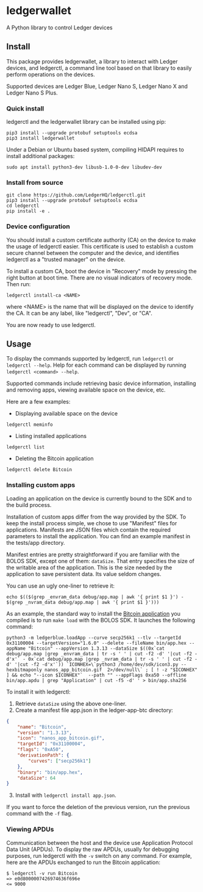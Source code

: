 # ledgerwallet

A Python library to control Ledger devices

## Install
 
This package provides ledgerwallet, a library to interact with Ledger devices, and ledgerctl, a command line tool based on that library to easily perform operations on the devices.

Supported devices are Ledger Blue, Ledger Nano S, Ledger Nano X and Ledger Nano S Plus.

### Quick install

ledgerctl and the ledgerwallet library can be installed using pip:

```shell
pip3 install --upgrade protobuf setuptools ecdsa
pip3 install ledgerwallet
```

Under a Debian or Ubuntu based system, compiling HIDAPI requires to install additional packages:

```shell
sudo apt install python3-dev libusb-1.0-0-dev libudev-dev
```

### Install from source

```shell
git clone https://github.com/LedgerHQ/ledgerctl.git
pip3 install --upgrade protobuf setuptools ecdsa
cd ledgerctl
pip install -e .
```

### Device configuration

You should install a custom certificate authority (CA) on the device to make the usage of ledgerctl easier. This certificate is used to establish a custom secure channel between the computer and the device, and identifies ledgerctl as a "trusted manager" on the device.

To install a custom CA, boot the device in "Recovery" mode by pressing the right button at boot time.
There are no visual indicators of recovery mode.
Then run:

```shell
ledgerctl install-ca <NAME>
```

where \<NAME\> is the name that will be displayed on the device to identify the CA. It can be any label, like "ledgerctl", "Dev", or "CA".

You are now ready to use ledgerctl.

## Usage

To display the commands supported by ledgerctl, run `ledgerctl` or `ledgerctl --help`. Help for each command can be displayed by running `ledgerctl <command> --help`.

Supported commands include retrieving basic device information, installing and removing apps, viewing available space on the device, etc.

Here are a few examples:

- Displaying available space on the device

```shell
ledgerctl meminfo
```

- Listing installed applications

```shell
ledgerctl list
```

- Deleting the Bitcoin application

```shell
ledgerctl delete Bitcoin
```

### Installing custom apps

Loading an application on the device is currently bound to the SDK and to the build process.

Installation of custom apps differ from the way provided by the SDK. To keep the install process simple, we chose to use "Manifest" files for applications. Manifests are JSON files which contain the required parameters to install the application. You can find an example manifest in the tests/app directory.

Manifest entries are pretty straightforward if you are familiar with the BOLOS SDK, except one of them: `dataSize`. That entry specifies the size of the writable area of the application. This is the size needed by the application to save persistent data. Its value seldom changes.

You can use an ugly one-liner to retrieve it:

```shell
echo $(($(grep _envram_data debug/app.map | awk '{ print $1 }') - $(grep _nvram_data debug/app.map | awk '{ print $1 }')))
```

As an example, the standard way to install the [Bitcoin application]( https://github.com/LedgerHQ/ledger-app-btc ) you compiled is to run `make load` with the BOLOS SDK. It launches the following command:

```shell
python3 -m ledgerblue.loadApp --curve secp256k1 --tlv --targetId 0x31100004 --targetVersion="1.6.0" --delete --fileName bin/app.hex --appName "Bitcoin" --appVersion 1.3.13 --dataSize $((0x`cat debug/app.map |grep _envram_data | tr -s ' ' | cut -f2 -d' '|cut -f2 -d'x'` - 0x`cat debug/app.map |grep _nvram_data | tr -s ' ' | cut -f2 -d' '|cut -f2 -d'x'`)) `ICONHEX=\`python3 /home/dev/sdk/icon3.py --hexbitmaponly nanos_app_bitcoin.gif  2>/dev/null\` ; [ ! -z "$ICONHEX" ] && echo "--icon $ICONHEX"`  --path "" --appFlags 0xa50 --offline bin/app.apdu | grep "Application" | cut -f5 -d' ' > bin/app.sha256
```

To install it with ledgerctl:

1. Retrieve `dataSize` using the above one-liner.
2. Create a manifest file app.json in the ledger-app-btc directory:

```json
{
    "name": "Bitcoin",
    "version": "1.3.13",
    "icon": "nanos_app_bitcoin.gif",
    "targetId": "0x31100004",
    "flags": "0xA50",
    "derivationPath": {
        "curves": ["secp256k1"]
    },
    "binary": "bin/app.hex",
    "dataSize": 64
}
```

3. Install with `ledgerctl install app.json`.

If you want to force the deletion of the previous version, run the previous command with the `-f` flag.

### Viewing APDUs

Communication between the host and the device use Application Protocol Data Unit (APDUs). To display the raw APDUs, usually for debugging purposes, run ledgerctl with the `-v` switch on any command. For example, here are the APDUs exchanged to run the Bitcoin application:

```shell
$ ledgerctl -v run Bitcoin
=> e0d8000007426974636f696e
<= 9000
```
